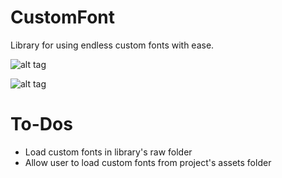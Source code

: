 # CustomFont
Library for using endless custom fonts with ease.

![alt tag](https://user-images.githubusercontent.com/41512314/44865863-1ceff480-aca1-11e8-9adc-22edd3b00d98.png)

![alt tag](https://img.shields.io/badge/build-development-green.svg)  

#   To-Dos
<ul>
<li>Load custom fonts in library's raw folder</li>
<li>Allow user to load custom fonts from project's assets folder</li>

</ul>
